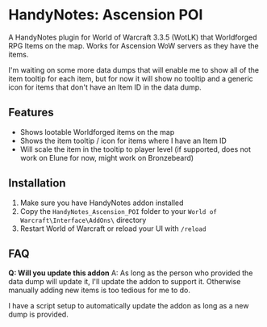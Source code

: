 # HandyNotes: Ascension POI

A HandyNotes plugin for World of Warcraft 3.3.5 (WotLK) that Worldforged RPG Items on the map. Works for Ascension WoW servers as they have the items.

I'm waiting on some more data dumps that will enable me to show all of the item tooltip for each item, but for now it will show no tooltip and a generic icon for items that don't have an Item ID in the data dump.

## Features

- Shows lootable Worldforged items on the map
- Shows the item tooltip / icon for items where I have an Item ID
- Will scale the item in the tooltip to player level (if supported, does not work on Elune for now, might work on Bronzebeard)


## Installation

1. Make sure you have HandyNotes addon installed
2. Copy the `HandyNotes_Ascension_POI` folder to your `World of Warcraft\Interface\AddOns\` directory
3. Restart World of Warcraft or reload your UI with `/reload`

## FAQ

**Q: Will you update this addon**
A: As long as the person who provided the data dump will update it, I'll update the addon to support it. Otherwise manually adding new items is too tedious for me to do.

I have a script setup to automatically update the addon as long as a new dump is provided.
